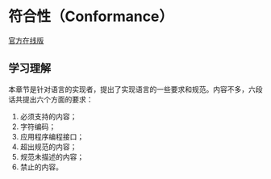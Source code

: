 # 符合性（Conformance）

[官方在线版](https://262.ecma-international.org/6.0/#sec-conformance)

## 学习理解

本章节是针对语言的实现者，提出了实现语言的一些要求和规范。内容不多，六段话共提出六个方面的要求：

1. 必须支持的内容；
2. 字符编码；
3. 应用程序编程接口；
4. 超出规范的内容；
5. 规范未描述的内容；
6. 禁止的内容。
